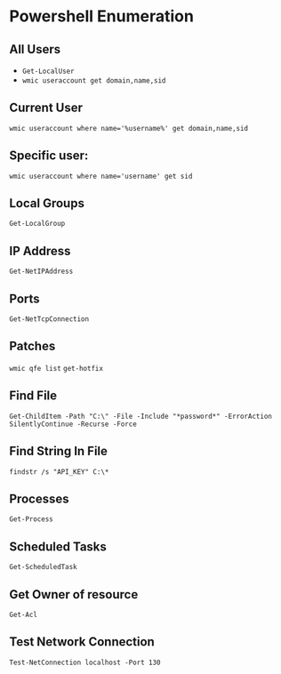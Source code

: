 # Powershell Enumeration

## All Users
- `Get-LocalUser`
- `wmic useraccount get domain,name,sid`

## Current User
`wmic useraccount where name='%username%' get domain,name,sid`

## Specific user:
`wmic useraccount where name='username' get sid`

## Local Groups
`Get-LocalGroup`

## IP Address
`Get-NetIPAddress`

## Ports
`Get-NetTcpConnection`

## Patches
`wmic qfe list`
`get-hotfix`

## Find File
`Get-ChildItem -Path "C:\" -File -Include "*password*" -ErrorAction SilentlyContinue -Recurse -Force`

## Find String In File
`findstr /s "API_KEY" C:\*`

## Processes
`Get-Process`

## Scheduled Tasks
`Get-ScheduledTask`

## Get Owner of resource
`Get-Acl`

## Test Network Connection
`Test-NetConnection localhost -Port 130`
